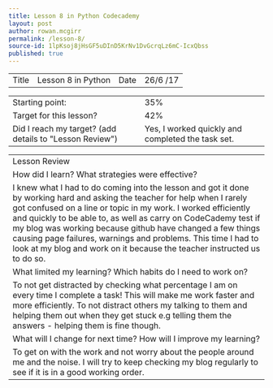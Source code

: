 ```yaml
---
title: Lesson 8 in Python Codecademy
layout: post
author: rowan.mcgirr
permalink: /lesson-8/
source-id: 1lpKsoj8jHsGF5uDInD5KrNv1DvGcrqLz6mC-IcxQbss
published: true
---
```

<table>
  <tr>
    <td>Title</td>
    <td>Lesson 8 in Python</td>
    <td>Date</td>
    <td>26/6
/17</td>
  </tr>
</table>


<table>
  <tr>
    <td>Starting point:</td>
    <td>35%</td>
  </tr>
  <tr>
    <td>Target for this lesson?</td>
    <td>42%</td>
  </tr>
  <tr>
    <td>Did I reach my target? 
(add details to "Lesson Review")</td>
    <td>Yes, I worked quickly and completed the task set.</td>
  </tr>
</table>


<table>
  <tr>
    <td>Lesson Review</td>
  </tr>
  <tr>
    <td>How did I learn? What strategies were effective? </td>
  </tr>
  <tr>
    <td>I knew what I had to do coming into the lesson and got it done by working hard and asking the teacher for help when I rarely got confused on a line or topic in my work. I worked efficiently and quickly to be able to, as well as carry on CodeCademy test if my blog was working because github have changed a few things causing page failures, warnings and problems.
This time I had to look at my blog and work on it because the teacher instructed us to do so.</td>
  </tr>
  <tr>
    <td>What limited my learning? Which habits do I need to work on?</td>
  </tr>
  <tr>
    <td>To not get distracted by checking what percentage I am on every time I complete a task! This will make me work faster and more efficiently. To not distract others my talking to them and helping them out when they get stuck e.g telling them the answers - helping them is fine though.</td>
  </tr>
  <tr>
    <td>What will I change for next time? How will I improve my learning?</td>
  </tr>
  <tr>
    <td>To get on with the work and not worry about the people around me and the noise. I will try to keep checking my blog regularly to see if it is in a good working order.</td>
  </tr>
</table>


